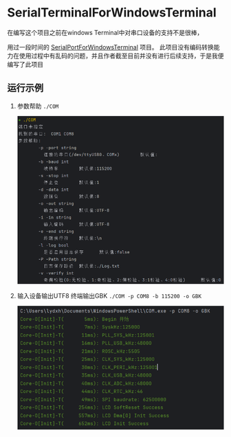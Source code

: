 # SerialTerminalForWindowsTerminal
在编写这个项目之前在windows Terminal中对串口设备的支持不是很棒，

用过一段时间的
[SerialPortForWindowsTerminal](https://github.com/Zhou-zhi-peng/SerialPortForWindowsTerminal/)
项目。
此项目没有编码转换能力在使用过程中有乱码的问题，并且作者截至目前并没有进行后续支持，于是我便编写了此项目

## 运行示例

1. 参数帮助 `./COM`

    ![img1.png](image/img1.png)

2. 输入设备输出UTF8 终端输出GBK `./COM -p COM8 -b 115200 -o GBK`

    ![img2.png](image/img2.png)
